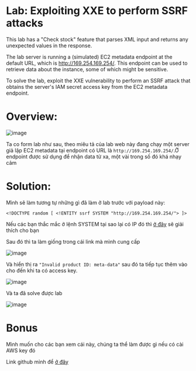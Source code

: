 # Lab: Exploiting XXE to perform SSRF attacks

This lab has a "Check stock" feature that parses XML input and returns any unexpected values in the response.

The lab server is running a (simulated) EC2 metadata endpoint at the default URL, which is http://169.254.169.254/. This endpoint can be used to retrieve data about the instance, some of which might be sensitive.

To solve the lab, exploit the XXE vulnerability to perform an SSRF attack that obtains the server's IAM secret access key from the EC2 metadata endpoint.

# Overview:

![image](https://github.com/Llam-a/XML-external-entity-XXE-injection/assets/115911041/da3bba5e-20ba-4da1-bae3-8414ccd9ec3f)

Ta co form lab như sau, theo miêu tả của lab web này đang chạy một server giả lập EC2 metadata  tại endpoint có URL là `http://169.254.169.254/`.Ở endpoint được sử dụng để nhận data từ xa, một vài trong số đó khá nhạy cảm

# Solution:

Mình sẽ làm tương tự những gì đã làm ở lab trước với payload này:

`<!DOCTYPE random [ <!ENTITY ssrf SYSTEM "http://169.254.169.254/"> ]>`

Nếu các bạn thắc mắc ở lệnh SYSTEM tại sao lại có IP đó thì [ở đây](https://docs.aws.amazon.com/AWSEC2/latest/UserGuide/instancedata-data-retrieval.html) sẽ giải thích cho bạn

Sau đó thì ta làm giống trong cái link mà mình cung cấp

![image](https://github.com/Llam-a/XML-external-entity-XXE-injection/assets/115911041/fd48bf54-c0e9-49b0-a676-9b40a06f0edd)

Và hiển thị ra `"Invalid product ID: meta-data"` sau đó ta tiếp tục thêm vào cho đến khi ta có access key.

![image](https://github.com/Llam-a/XML-external-entity-XXE-injection/assets/115911041/4b1145c2-f8f7-40c0-914b-44324c4415af)

Và ta đã solve được lab

![image](https://github.com/Llam-a/XML-external-entity-XXE-injection/assets/115911041/d3c626b1-c392-4cc1-a238-b5950204d45a)


# Bonus

Mình muốn cho các bạn xem cái này, chúng ta thể làm được gì nếu có cài AWS key đó

Link github mỉnh để [ở đây](https://github.com/streaak/keyhacks#AWS-Access-Key-ID-and-Secret)

